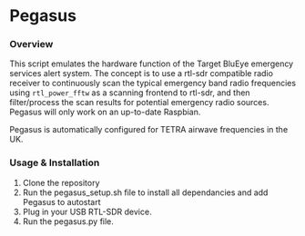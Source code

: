 # Pegasus

### Overview

This script emulates the hardware function of the Target BluEye emergency services alert system. The concept is to use a rtl-sdr compatible radio receiver to continuously scan the typical emergency band radio frequencies using `rtl_power_fftw` as a scanning frontend to rtl-sdr, and then filter/process the scan results for potential emergency radio sources. Pegasus will only work on an up-to-date Raspbian.

Pegasus is automatically configured for TETRA airwave frequencies in the UK.

### Usage & Installation
1. Clone the repository
2. Run the pegasus_setup.sh file to install all dependancies and add Pegasus to autostart
3. Plug in your USB RTL-SDR device.
4. Run the pegasus.py file.
